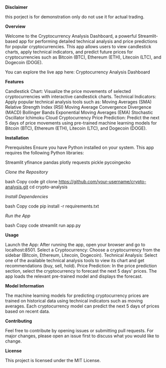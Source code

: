 **Disclaimer**

this porject is for demonstration only do not use it for actual trading.

**Overview**

Welcome to the Cryptocurrency Analysis Dashboard, a powerful Streamlit-based app for performing detailed technical analysis and price predictions for popular cryptocurrencies. This app allows users to view candlestick charts, apply technical indicators, and predict future prices for cryptocurrencies such as Bitcoin (BTC), Ethereum (ETH), Litecoin (LTC), and Dogecoin (DOGE).

You can explore the live app here: Cryptocurrency Analysis Dashboard

**Features**

Candlestick Chart: Visualize the price movements of selected cryptocurrencies with interactive candlestick charts.
Technical Indicators: Apply popular technical analysis tools such as:
Moving Averages (SMA)
Relative Strength Index (RSI)
Moving Average Convergence Divergence (MACD)
Bollinger Bands
Exponential Moving Averages (EMA)
Stochastic Oscillator
Ichimoku Cloud
Cryptocurrency Price Prediction: Predict the next 5 days of price movements using pre-trained machine learning models for Bitcoin (BTC), Ethereum (ETH), Litecoin (LTC), and Dogecoin (DOGE).

**Installation**

Prerequisites
Ensure you have Python installed on your system. This app requires the following Python libraries:

Streamlit
yfinance
pandas
plotly
requests
pickle
pycoingecko

*Clone the Repository*

bash
Copy code
git clone https://github.com/your-username/crypto-analysis.git
cd crypto-analysis

*Install Dependencies*

bash
Copy code
pip install -r requirements.txt

*Run the App*

bash
Copy code
streamlit run app.py

**Usage**

Launch the App: After running the app, open your browser and go to localhost:8501.
Select a Cryptocurrency: Choose a cryptocurrency from the sidebar (Bitcoin, Ethereum, Litecoin, Dogecoin).
Technical Analysis: Select one of the available technical analysis tools to view its chart and get recommendations (buy, sell, hold).
Price Prediction: In the price prediction section, select the cryptocurrency to forecast the next 5 days' prices. The app loads the relevant pre-trained model and displays the forecast.

**Model Information**

The machine learning models for predicting cryptocurrency prices are trained on historical data using technical indicators such as moving averages. Each cryptocurrency model can predict
the next 5 days of prices based on recent data.

**Contributing**

Feel free to contribute by opening issues or submitting pull requests. For major changes, please open an issue first to discuss what you would like to change.

**License**

This project is licensed under the MIT License.






